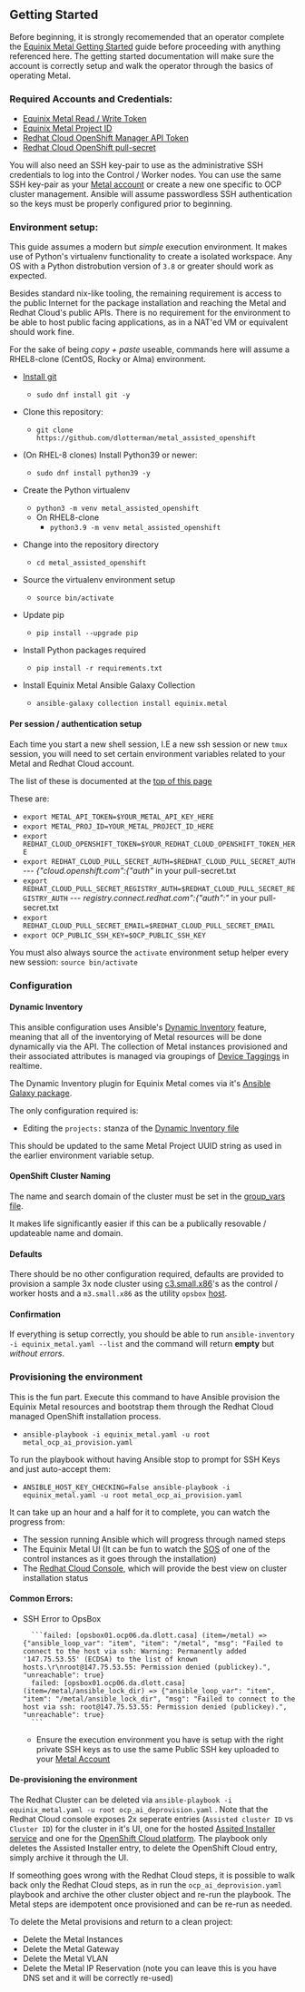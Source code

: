 ## Getting Started

Before beginning, it is strongly recomemended that an operator complete the [Equinix Metal Getting Started](https://metal.equinix.com/developers/docs/) guide before proceeding with anything referenced here. The getting started documentation will make sure the account is correctly setup and walk the operator through the basics of operating Metal.

### Required Accounts and Credentials:

- [Equinix Metal Read / Write Token](https://github.com/openshift/assisted-installer)
- [Equinix Metal Project ID](https://metal.equinix.com/developers/docs/accounts/projects/)
- [Redhat Cloud OpenShift Manager API Token](https://console.redhat.com/openshift/token)
- [Redhat Cloud OpenShift pull-secret](https://console.redhat.com/openshift/install/pull-secret)

You will also need an SSH key-pair to use as the administrative SSH credentials to log into the Control / Worker nodes. You can use the same SSH key-pair as your [Metal account](https://metal.equinix.com/developers/docs/accounts/ssh-keys/) or create a new one specific to OCP cluster management. Ansible will assume passwordless SSH authentication so the keys must be properly configured prior to beginning. 

### Environment setup:

This guide assumes a modern but *simple* execution environment. It makes use of Python's virtualenv functionality to create a isolated workspace. Any OS with a Python distrobution version of `3.8` or greater should work as expected.

Besides standard nix-like tooling, the remaining requirement is access to the public Internet for the package installation and reaching the Metal and Redhat Cloud's public APIs. There is no requirement for the environment to be able to host public facing applications, as in a NAT'ed VM or equivalent should work fine.

For the sake of being *copy + paste* useable, commands here will assume a RHEL8-clone (CentOS, Rocky or Alma) environment.

- [Install git](https://github.com/git-guides/install-git)
  - `sudo dnf install git -y`

- Clone this repository:
  - `git clone https://github.com/dlotterman/metal_assisted_openshift`

- (On RHEL-8 clones) Install Python39 or newer:
  - `sudo dnf install python39 -y`

- Create the Python virtualenv
  - `python3 -m venv metal_assisted_openshift`
  - On RHEL8-clone
	- `python3.9 -m venv metal_assisted_openshift`

- Change into the repository directory
  - `cd metal_assisted_openshift`

- Source the virtualenv environment setup
  - `source bin/activate`

- Update pip
  - `pip install --upgrade pip`

- Install Python packages required
  - `pip install -r requirements.txt`

- Install Equinix Metal Ansible Galaxy Collection
  - `ansible-galaxy collection install equinix.metal`

#### Per session / authentication setup
Each time you start a new shell session, I.E a new ssh session or new `tmux` session, you will need to set certain environment variables related to your Metal and Redhat Cloud account.

The list of these is documented at the [top of this page](getting_started.md#Required-Accounts-and-Credentials)

These are:

- `export METAL_API_TOKEN=$YOUR_METAL_API_KEY_HERE`
- `export METAL_PROJ_ID=YOUR_METAL_PROJECT_ID_HERE`
- `export REDHAT_CLOUD_OPENSHIFT_TOKEN=$YOUR_REDHAT_CLOUD_OPENSHIFT_TOKEN_HERE`
- `export REDHAT_CLOUD_PULL_SECRET_AUTH=$REDHAT_CLOUD_PULL_SECRET_AUTH` --- *{"cloud.openshift.com":{"auth"* in your pull-secret.txt
- `export REDHAT_CLOUD_PULL_SECRET_REGISTRY_AUTH=$REDHAT_CLOUD_PULL_SECRET_REGISTRY_AUTH` --- *registry.connect.redhat.com":{"auth":"* in your pull-secret.txt
- `export REDHAT_CLOUD_PULL_SECRET_EMAIL=$REDHAT_CLOUD_PULL_SECRET_EMAIL`
- `export OCP_PUBLIC_SSH_KEY=$OCP_PUBLIC_SSH_KEY`


You must also always source the `activate` environment setup helper every new session: `source bin/activate`
### Configuration
#### Dynamic Inventory

This ansible configuration uses Ansible's [Dynamic Inventory](https://docs.ansible.com/ansible/latest/user_guide/intro_dynamic_inventory.html) feature, meaning that all of the inventorying of Metal resources will be done dynamically via the API. The collection of Metal instances provisioned and their associated attributes is managed via groupings of [Device Taggings](https://metal.equinix.com/developers/docs/server-metadata/device-tagging/) in realtime.

The Dynamic Inventory plugin for Equinix Metal comes via it's [Ansible Galaxy package](https://galaxy.ansible.com/equinix/metal). 

The only configuration required is:
  - Editing the `projects:` stanza of the [Dynamic Inventory file](../equinix_metal.yaml#L15)

This should be updated to the same Metal Project UUID string as used in the earlier environment variable setup. 

#### OpenShift Cluster Naming

The name and search domain of the cluster must be set in the [group_vars file](../group_vars/all.yaml). 

It makes life significantly easier if this can be a publically resovable / updateable name and domain.

#### Defaults
There should be no other configuration required, defaults are provided to provision a sample 3x node cluster using [c3.small.x86](../roles/metal/defaults/main.yaml#L7)'s as the control / worker hosts and a `m3.small.x86` as the utility `opsbox` [host](../roles/metal/tasks/metal_get_or_provision_opsbox.yaml).

#### Confirmation

If everything is setup correctly, you should be able to run `ansible-inventory -i equinix_metal.yaml --list` and the command will return **empty** but *without errors*.

### Provisioning the environment

This is the fun part. Execute this command to have Ansible provision the Equinix Metal resources and bootstrap them through the Redhat Cloud managed OpenShift installation process.

- `ansible-playbook -i equinix_metal.yaml -u root metal_ocp_ai_provision.yaml`

To run the playbook without having Ansible stop to prompt for SSH Keys and just auto-accept them:
- `ANSIBLE_HOST_KEY_CHECKING=False ansible-playbook -i equinix_metal.yaml -u root metal_ocp_ai_provision.yaml`

It can take up an hour and a half for it to complete, you can watch the progress from:
- The session running Ansible which will progress through named steps
- The Equinix Metal UI (It can be fun to watch the [SOS](https://metal.equinix.com/developers/docs/resilience-recovery/serial-over-ssh/) of one of the control instances as it goes through the installation)
- The [Redhat Cloud Console](https://console.redhat.com/openshift/), which will provide the best view on cluster installation status


#### Common Errors:

- SSH Error to OpsBox

        ```failed: [opsbox01.ocp06.da.dlott.casa] (item=/metal) => {"ansible_loop_var": "item", "item": "/metal", "msg": "Failed to connect to the host via ssh: Warning: Permanently added '147.75.53.55' (ECDSA) to the list of known hosts.\r\nroot@147.75.53.55: Permission denied (publickey).", "unreachable": true}
        failed: [opsbox01.ocp06.da.dlott.casa] (item=/metal/ansible_lock_dir) => {"ansible_loop_var": "item", "item": "/metal/ansible_lock_dir", "msg": "Failed to connect to the host via ssh: root@147.75.53.55: Permission denied (publickey).", "unreachable": true}
        ```
  - Ensure the execution environment you have is setup with the right private SSH keys as to use the same Public SSH key uploaded to your [Metal Account](https://metal.equinix.com/developers/docs/accounts/ssh-keys/)

#### De-provisioning the environment

The Redhat Cluster can be deleted via `ansible-playbook -i equinix_metal.yaml -u root ocp_ai_deprovision.yaml` . Note that the Redhat Cloud console exposes 2x seperate entries (`Assisted cluster ID` vs `Cluster ID`) for the cluster in it's UI, one for the hosted [Assited Installer service](https://console.redhat.com/openshift/assisted-installer/clusters/) and one for the [OpenShift Cloud platform](https://console.redhat.com/openshift). The playbook only deletes the Assisted Installer entry, to delete the OpenShift Cloud entry, simply archive it through the UI.

If someothing goes wrong with the Redhat Cloud steps, it is possible to walk back only the Redhat Cloud steps, as in run the `ocp_ai_deprovision.yaml` playbook and archive the other cluster object and re-run the playbook. The Metal steps are idempotent once provisioned and can be re-run as needed.

To delete the Metal provisions and return to a clean project:
* Delete the Metal Instances
* Delete the Metal Gateway
* Delete the Metal VLAN
* Delete the Metal IP Reservation (note you can leave this is you have DNS set and it will be correctly re-used)

